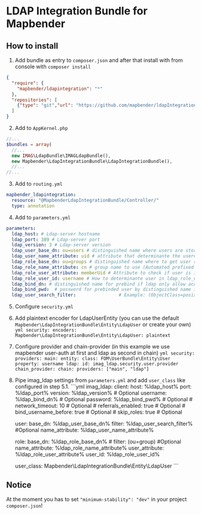 # LDAP Integration Bundle for Mapbender


## How to install

1. Add bundle as entry to `composer.json` and after that install with from console with `composer install`

  ```json
  {
    "require": {
      "mapbender/ldapintegration": "*"
    },
    "repositories": [
      {"type": "git","url": "https://github.com/mapbender/ldapIntegrationBundle.git"}
    ]
  }
  
  ```

2. Add to `AppKernel.php`

  ```php
  //...
  $bundles = array(
    //...
    new IMAG\LdapBundle\IMAGLdapBundle(),
    new Mapbender\LdapIntegrationBundle\LdapIntegrationBundle(),
    //...
  //...
  
  ```
3. Add to `routing.yml`
  ```yml
  mapbender_ldapintegration:
    resource: "@MapbenderLdapIntegrationBundle/Controller/"
    type: annotation
  ```
4. Add to `parameters.yml`
  ```yml
  parameters:
    ldap_host: # Ldap-server hostname
    ldap_port: 389 # Ldap-server port 
    ldap_version: 3 # Ldap-server version 
    ldap_user_base_dn: ou=users # distinguished name where users are stored
    ldap_user_name_attribute: uid # attribute that determinante the username (login-name)
    ldap_role_base_dn: ou=groups # distinguished name where to get user roles
    ldap_role_name_attribute: cn # group name to use (Automated prefixed with "ROLE_" and slugified)
    ldap_role_user_attribute: memberUid # Attribute to check if user is in group
    ldap_role_user_id: username # How to determinante user in ldap_role_user_attribute. With username OR dn (distinguished name)!
    ldap_bind_dn: # distinguished name for prebind if ldap only allow access for binded request
    ldap_bind_pwd:  # password for prebinded user by distinguished name if ldap only allow access for binded request
    ldap_user_search_filter:                # Example: (ObjectClass=posixAccount) # if you want to filter users from ldap
  ```
  
5. Configure `security.yml`
  1. Add plaintext encoder for LdapUserEntity (you can use the default `Mapbender\LdapIntegrationBundle\Entity\LdapUser` or create your own)
    ```yml
    security:
      encoders:
        Mapbender\LdapIntegrationBundle\Entity\LdapUser: plaintext
    ```
  2. Configure provider and chain-provider (in this example we use mapbender user-auth at first and ldap as second in chain)
    ```yml
    security:
      providers:
        main:
          entity:
            class: FOM\UserBundle\Entity\User
            property: username
        ldap:
          id: imag_ldap.security.user.provider
        chain_provider:
            chain:
                providers: ["main", "ldap"]
    ```
  3. Pipe imag_ldap settings from `parameters.yml` and add `user_class` like configured in step 5.1.
    ```yml
    imag_ldap:
        client:
            host: %ldap_host%
            port: %ldap_port%
            version: %ldap_version% # Optional
            username: %ldap_bind_dn% # Optional
            password: %ldap_bind_pwd% # Optional
    #        network_timeout: 10 # Optional
    #        referrals_enabled: true # Optional
    #        bind_username_before: true # Optional
    #        skip_roles: true # Optional

        user:
            base_dn: %ldap_user_base_dn%
            filter: %ldap_user_search_filter% #Optional
            name_attribute:  %ldap_user_name_attribute%

        role:
            base_dn: %ldap_role_base_dn%
    #        filter: (ou=group) #Optional
            name_attribute:  %ldap_role_name_attribute%
            user_attribute: %ldap_role_user_attribute%
            user_id: %ldap_role_user_id%

        user_class: Mapbender\LdapIntegrationBundle\Entity\LdapUser
    ```
    
## Notice

At the moment you has to set `"minimum-stability": "dev"` in your project `composer.json`!